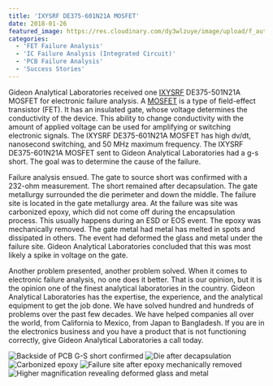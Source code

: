 ```yaml
---
title: 'IXYSRF DE375-601N21A MOSFET'
date: 2018-01-26
featured_image: https://res.cloudinary.com/dy3wlzuye/image/upload/f_auto,c_scale,w_250/v1/GideonLabs/Backside-of-PCB-G-S-short-confirmed.jpg
categories:
  - 'FET Failure Analysis'
  - 'IC Failure Analysis (Integrated Circuit)'
  - 'PCB Failure Analysis'
  - 'Success Stories'
---
```


Gideon Analytical Laboratories received one [IXYSRF](http://ixapps.ixys.com/DataSheet/de375_102n12a.pdf) DE375-501N21A MOSFET for electronic failure analysis. A [MOSFET](https://en.wikipedia.org/wiki/MOSFET) is a type of field-effect transistor (FET). It has an insulated gate, whose voltage determines the conductivity of the device. This ability to change conductivity with the amount of applied voltage can be used for amplifying or switching electronic signals. The IXYSRF DE375-601N21A MOSFET has high dv/dt, nanosecond switching, and 50 MHz maximum frequency. The IXYSRF DE375-601N21A MOSFET sent to Gideon Analytical Laboratories had a g-s short. The goal was to determine the cause of the failure.

Failure analysis ensued. The gate to source short was confirmed with a 232-ohm measurement. The short remained after decapsulation. The gate metallurgy surrounded the die perimeter and down the middle. The failure site is located in the gate metallurgy area. At the failure was site was carbonized epoxy, which did not come off during the encapsulation process. This usually happens during an ESD or EOS event. The epoxy was mechanically removed. The gate metal had metal has melted in spots and dissipated in others. The event had deformed the glass and metal under the failure site. Gideon Analytical Laboratories concluded that this was most likely a spike in voltage on the gate.

Another problem presented, another problem solved. When it comes to electronic failure analysis, no one does it better. That is our opinion, but it is the opinion one of the finest analytical laboratories in the country. Gideon Analytical Laboratories has the expertise, the experience, and the analytical equipment to get the job done. We have solved hundred and hundreds of problems over the past few decades. We have helped companies all over the world, from California to Mexico, from Japan to Bangladesh. If you are in the electronics business and you have a product that is not functioning correctly, give Gideon Analytical Laboratories a call today.

![Backside of PCB G-S short confirmed](https://res.cloudinary.com/dy3wlzuye/image/upload/f_auto,c_scale,w_300/GideonLabs/Backside-of-PCB-G-S-short-confirmed.jpg 'Backside of PCB G-S short confirmed')
![Die after decapsulation](https://res.cloudinary.com/dy3wlzuye/image/upload/f_auto,c_scale,w_300/GideonLabs/Die-after-decapsulation.jpg 'Die after decapsulation')
![Carbonized epoxy](https://res.cloudinary.com/dy3wlzuye/image/upload/f_auto,c_scale,w_300/GideonLabs/Carbonized-epoxy.jpg 'Carbonized epoxy')
![Failure site after epoxy mechanically removed](https://res.cloudinary.com/dy3wlzuye/image/upload/f_auto,c_scale,w_300/GideonLabs/Failure-site-after-epoxy-mechanically-removed.jpg 'Failure site after epoxy mechanically removed')
![Higher magnification revealing deformed glass and metal](https://res.cloudinary.com/dy3wlzuye/image/upload/f_auto,c_scale,w_300/GideonLabs/Higher-maginification-revealing-deformed-glass-and-metal.jpg 'Higher magnification revealing deformed glass and metal')
